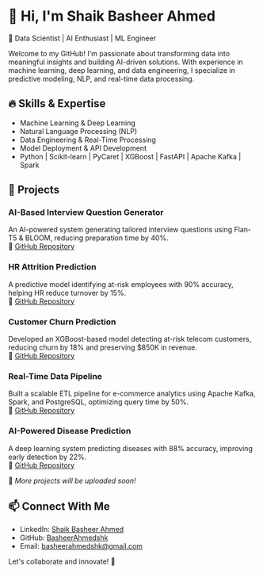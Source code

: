 # 👋 Hi, I'm Shaik Basheer Ahmed
🚀 Data Scientist | AI Enthusiast | ML Engineer  

Welcome to my GitHub! I'm passionate about transforming data into meaningful insights and building AI-driven solutions. With experience in machine learning, deep learning, and data engineering, I specialize in predictive modeling, NLP, and real-time data processing.  

## 🔥 Skills & Expertise  
- Machine Learning & Deep Learning  
- Natural Language Processing (NLP)  
- Data Engineering & Real-Time Processing  
- Model Deployment & API Development  
- Python | Scikit-learn | PyCaret | XGBoost | FastAPI | Apache Kafka | Spark  

## 📂 Projects  
### AI-Based Interview Question Generator  
An AI-powered system generating tailored interview questions using Flan-T5 & BLOOM, reducing preparation time by 40%.  
🔗 [GitHub Repository](https://github.com/BasheerAhmedshk/InterviewQGen)  

### HR Attrition Prediction  
A predictive model identifying at-risk employees with 90% accuracy, helping HR reduce turnover by 15%.  
🔗 [GitHub Repository](https://github.com/BasheerAhmedshk/HR-Attrition)  

### Customer Churn Prediction  
Developed an XGBoost-based model detecting at-risk telecom customers, reducing churn by 18% and preserving $850K in revenue.  
🔗 [GitHub Repository](https://github.com/BasheerAhmedshk/ChurnPrediction)  

### Real-Time Data Pipeline  
Built a scalable ETL pipeline for e-commerce analytics using Apache Kafka, Spark, and PostgreSQL, optimizing query time by 50%.  
🔗 [GitHub Repository](https://github.com/BasheerAhmedshk/RTDataPipeline)  

### AI-Powered Disease Prediction  
A deep learning system predicting diseases with 88% accuracy, improving early detection by 22%.  
🔗 [GitHub Repository](https://github.com/BasheerAhmedshk/MedicalAI)  

🔨 *More projects will be uploaded soon!*  

## 📫 Connect With Me  
- LinkedIn: [Shaik Basheer Ahmed](https://www.linkedin.com/in/basheerahmedshaik/)  
- GitHub: [BasheerAhmedshk](https://github.com/BasheerAhmedshk)  
- Email: [basheerahmedshk@gmail.com](mailto:basheerahmedshk@gmail.com)  

Let's collaborate and innovate! 🚀  



